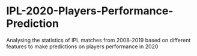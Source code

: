 # IPL-2020-Players-Performance-Prediction
Analysing the statistics of IPL matches from 2008-2019 based on different features to make predictions on players performance in 2020
